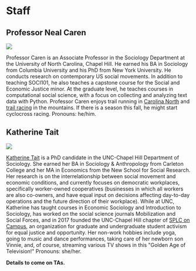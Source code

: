 Staff
=====

Professor Neal Caren
--------------------

![](../images/professor_caren.jpg)

Professor Caren is an Associate Professor in the Sociology Department at
the University of North Carolina, Chapel Hill. He earned his BA in
Sociology from Columbia University and his PhD from New York University.
He conducts research on contemporary US social movements. In addition to
teaching SOCI101, he also teaches a capstone course for the Social and
Economic Justice minor. At the graduate level, he teaches courses in
computational social science, with a focus on collecting and analyzing
text data with Python. Professor Caren enjoys trail running in [Carolina
North](https://facilities.unc.edu/operations/grounds-services/carolina-north-forest/)
and [trail
racing](https://ultrasignup.com/results_participant.aspx?fname=Neal&lname=Caren)
in the mountains. If there is a season this fall, he might start
cyclocross racing. Pronouns: he/him.

Katherine Tait
-------------------

![](../images/Katherine-Tait.jpg)


[Katherine Tait](http://katherinetait.web.unc.edu/) is a PhD candidate
in the UNC-Chapel Hill Department of Sociology. She earned her BA in
Sociology & Anthropology from Carleton College and her MA in Economics
from the New School for Social Research. Her research is on the
interrelationship between social movement and economic conditions, and
currently focuses on democratic workplaces, specifically worker-owned
cooperatives (businesses in which all workers are also co-owners, and
have equal input on decisions affecting day-to-day operations and the
future direction of their workplace). While at UNC, Katherine has taught
courses in Economic Sociology and Introduction to Sociology, has worked
on the social science journals Mobilization and Social Forces, and in
2017 founded the UNC-Chapel Hill chapter of [SPLC on
Campus](https://www.splcenter.org/), an organization for graduate and
undergraduate student activism for equal justice and opportunity. Her
non-work hobbies include yoga, going to music and dance performances,
taking care of her newborn son Vinnie, and, of course, streaming various
TV shows in this "Golden Age of Television!" Pronouns: she/her.

**Details to come on TAs.**
